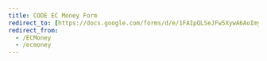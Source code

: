 ```yaml
---
title: CODE EC Money Form
redirect_to: [https://docs.google.com/forms/d/e/1FAIpQLSeJFw5XywA6AoImyY9D5ZqdgPNsRDhQy1WmBfKIAM_fEXrBkg/viewform?usp=sf_link](https://forms.gle/QqTXu5NQTZkGcErc8)
redirect_from: 
  - /ECMoney
  - /ecmoney
---
```


